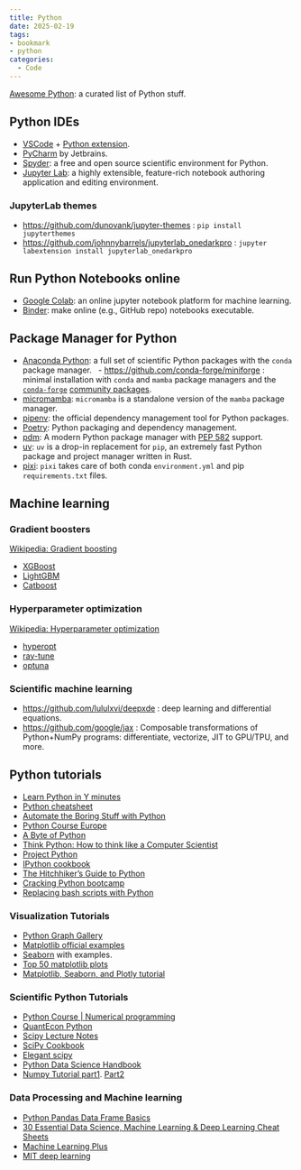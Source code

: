```yaml
---
title: Python
date: 2025-02-19
tags:
- bookmark
- python
categories:
  - Code
---
```


[Awesome Python](https://github.com/vinta/awesome-python): a curated list of Python stuff.

<!-- more -->

## Python IDEs

- [VSCode](https://code.visualstudio.com/) + [Python extension](https://code.visualstudio.com/docs/languages/python).
- [PyCharm](https://www.jetbrains.com/pycharm/) by Jetbrains.
- [Spyder](https://www.spyder-ide.org/): a free and open source scientific environment for Python.
- [Jupyter Lab](https://github.com/jupyterlab/jupyterlab): a highly extensible, feature-rich notebook authoring application and editing environment.

### JupyterLab themes

- https://github.com/dunovank/jupyter-themes : `pip install jupyterthemes`
- https://github.com/johnnybarrels/jupyterlab_onedarkpro : `jupyter labextension install jupyterlab_onedarkpro`

## Run Python Notebooks online

- [Google Colab](https://colab.research.google.com/): an online jupyter notebook platform for machine learning.
- [Binder](https://mybinder.org/): make online (e.g., GitHub repo) notebooks executable.

## Package Manager for Python

- [Anaconda Python](https://www.anaconda.com/products/individual): a full set of scientific Python packages with the `conda` package manager.
  - https://github.com/conda-forge/miniforge : minimal installation with `conda` and `mamba` package managers and the [`conda-forge`](https://conda-forge.org/) [community packages](https://anaconda.org/conda-forge/repo).
- [micromamba](https://mamba.readthedocs.io/en/latest/user_guide/micromamba.html): `micromamba` is a standalone version of the `mamba` package manager.
- [pipenv](https://pipenv.pypa.io/en/latest/): the official dependency management tool for Python packages.
- [Poetry](https://python-poetry.org/): Python packaging and dependency management.
- [pdm](https://pdm.fming.dev/): A modern Python package manager with [PEP 582](https://www.python.org/dev/peps/pep-0582) support.
- [uv](https://docs.astral.sh/uv/): `uv` is a drop-in replacement for `pip`, an extremely fast Python package and project manager written in Rust.
- [pixi](https://pixi.sh/latest/): `pixi` takes care of both conda `environment.yml` and pip `requirements.txt` files.

## Machine learning

### Gradient boosters

[Wikipedia: Gradient boosting](https://en.wikipedia.org/wiki/Gradient_boosting)

- [XGBoost](https://xgboost.readthedocs.io/en/latest/)
- [LightGBM](https://lightgbm.readthedocs.io/en/latest/)
- [Catboost](https://github.com/catboost/catboost)

### Hyperparameter optimization

[Wikipedia: Hyperparameter optimization](https://en.wikipedia.org/wiki/Hyperparameter_optimization)

- [hyperopt](https://github.com/hyperopt/hyperopt)
- [ray-tune](https://docs.ray.io/en/latest/tune/index.html)
- [optuna](https://optuna.org/)

### Scientific machine learning

- https://github.com/lululxvi/deepxde : deep learning and differential equations.
- https://github.com/google/jax : Composable transformations of Python+NumPy programs: differentiate, vectorize, JIT to GPU/TPU, and more.

## Python tutorials

- [Learn Python in Y minutes](https://learnxinyminutes.com/docs/python/)
- [Python cheatsheet](https://github.com/gto76/python-cheatsheet)
- [Automate the Boring Stuff with Python](https://automatetheboringstuff.com/2e/)
- [Python Course Europe](https://www.python-course.eu/)
- [A Byte of Python](https://python.swaroopch.com/)
- [Think Python: How to think like a Computer Scientist](https://open.umn.edu/opentextbooks/textbooks/43)
- [Project Python](http://projectpython.net/chapter00/)
- [IPython cookbook](https://ipython-books.github.io/)
- [The Hitchhiker’s Guide to Python](https://docs.python-guide.org/)
- [Cracking Python bootcamp](https://github.com/purcellconsult/Cracking-Python-Bootcamp)
- [Replacing bash scripts with Python](https://github.com/ninjaaron/replacing-bash-scripting-with-python)

### Visualization Tutorials

- [Python Graph Gallery](https://python-graph-gallery.com/)
- [Matplotlib official examples](https://matplotlib.org/examples/index.html)
- [Seaborn](https://seaborn.pydata.org/) with examples.
- [Top 50 matplotlib plots](https://www.machinelearningplus.com/plots/top-50-matplotlib-visualizations-the-master-plots-python/)
- [Matplotlib, Seaborn, and Plotly tutorial](https://medium.com/jameslearningnote/資料分析-機器學習-第2-5講-資料視覺化-matplotlib-seaborn-plotly-75cd353d6d3f)

### Scientific Python Tutorials

- [Python Course | Numerical programming](https://www.python-course.eu/numerical_programming_with_python.php)
- [QuantEcon Python](https://quantecon.org/quantecon-py)
- [Scipy Lecture Notes](https://scipy-lectures.org/)
- [SciPy Cookbook](https://scipy-cookbook.readthedocs.io/index.html)
- [Elegant scipy](https://github.com/elegant-scipy/elegant-scipy)
- [Python Data Science Handbook](https://jakevdp.github.io/PythonDataScienceHandbook/)
- [Numpy Tutorial part1](https://www.machinelearningplus.com/python/numpy-tutorial-part1-array-python-examples/). [Part2](https://www.machinelearningplus.com/python/numpy-tutorial-python-part2/)

### Data Processing and Machine learning

- [Python Pandas Data Frame Basics](https://towardsdatascience.com/python-pandas-data-frame-basics-b5cfbcd8c039)
- [30 Essential Data Science, Machine Learning & Deep Learning Cheat Sheets](https://www.kdnuggets.com/2017/09/essential-data-science-machine-learning-deep-learning-cheat-sheets.html)
- [Machine Learning Plus](https://www.machinelearningplus.com/)
- [MIT deep learning](https://github.com/lexfridman/mit-deep-learning)

